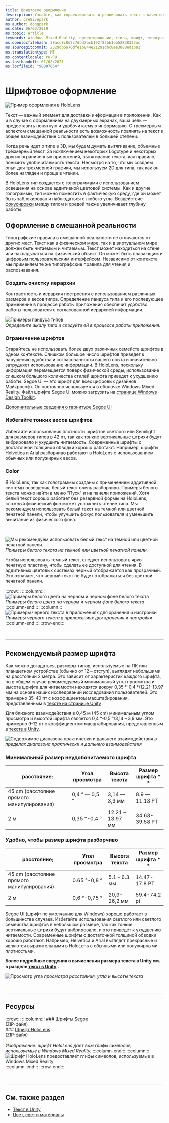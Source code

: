 ```yaml
---
title: Шрифтовое оформление
description: Узнайте, как спроектировать и реализовать текст в качестве важного элемента для доставки информации в приложении смешанной реальности.
author: cre8ivepark
ms.author: dongpark
ms.date: 06/03/2019
ms.topic: article
keywords: Windows Mixed Reality, проектирование, стиль, шрифт, типографский, Пользовательский интерфейс, UX, текст, гарнитура смешанной реальности, гарнитура Windows Mixed, гарнитура виртуальной реальности, HoloLens
ms.openlocfilehash: 38acc8c0d2c7dbd7bcb192f82bb1bb52838323ac
ms.sourcegitcommit: 2329db5a76dfe1b844e21291dbc8ee3888ed1b81
ms.translationtype: MT
ms.contentlocale: ru-RU
ms.lasthandoff: 01/08/2021
ms.locfileid: "98007654"
---
```

# <a name="typography"></a>Шрифтовое оформление

![Пример оформления в HoloLens](images/typography-cover.png)<br>


Текст — важный элемент для доставки информации в приложении. Как и в случае с оформлением на двухмерных экранах, ваша цель — предоставить понятную и удобочитаемую информацию. С трехмерным аспектом смешанной реальности есть возможность повлиять на текст и общее взаимодействие с пользователем в большей степени.

Когда речь идет о типе в 3D, мы будем думать вытягивание, объемные трехмерный текст. За исключением некоторых Logotype и некоторых других ограниченных приложений, вытягивание текста, как правило, понизить удобочитаемость текста. Несмотря на то, что мы создаем опыт для трехмерной графики, мы используем 2D для типа, так как он более нагляден и проще в чтении.

В HoloLens тип создается с голограммами с использованием освещения на основе аддитивной цветовой системы. Как и другие голограммы, тип можно поместить в фактическую среду, где он может быть заблокирован и наблюдаться с любого угла. Воздействие [фокусировки](https://en.wikipedia.org/wiki/Parallax) между типом и средой также увеличивает глубину работы.

## <a name="typography-in-mixed-reality"></a>Оформление в смешанной реальности

Типографские правила в смешанной реальности не отличаются от других мест. Текст как в физическом мире, так и в виртуальном мире должен быть читаемым и читаемым. Текст может находиться на стене или накладываться на физический объект. Он может быть плавающим и цифровым пользовательским интерфейсом. Независимо от контекста мы применяем те же типографские правила для чтения и распознавания.

### <a name="create-clear-hierarchy"></a>Создать очистку иерархии

Контрастность и иерархия построения с использованием различных размеров и весов типов. Определение пандуса типа и его последующее применение в процессе работы приложения обеспечит удобство работы пользователя с согласованной иерархией информации.

![Примеры пандуса типов](images/typography-ramp-1000px.jpg)<br>
*Определите шкалу типа и следуйте ей в процессе работы приложения.*

### <a name="limit-your-fonts"></a>Ограничение шрифтов

Старайтесь не использовать более двух различных семейств шрифтов в одном контексте. Слишком большое число шрифтов приведет к нарушению удобства и согласованности вашего опыта и значительно затрудняет использование информации. В HoloLens, поскольку информация перемещается поверх физической среды, использование слишком большого количества стилей шрифта приведет к ухудшению работы. Segoe UI — это шрифт для всех цифровых дизайнов Майкрософт. Он постоянно используется в оболочке Windows Mixed Reality. Файл шрифта Segoe UI можно загрузить на [странице Windows Design Toolkit](https://docs.microsoft.com/windows/uwp/design-downloads/).

[Дополнительные сведения о гарнитуре Segoe UI](https://docs.microsoft.com/windows/uwp/design/style/typography)

### <a name="avoid-thin-font-weights"></a>Избегайте тонких весов шрифтов

Избегайте использования плотности шрифтов светлого или Semilight для размеров типов в 42 пт, так как тонкие вертикальные штрихи будут вибрировало и ухудшить читаемость. Современные шрифты с достаточной толщиной обводки хорошо работают. Например, шрифты Helvetica и Arial разборчиво работают в HoloLens с использованием обычных или полужирных весов.

### <a name="color"></a>Color

В HoloLens, так как голограммы созданы с применением аддитивной системы освещения, белый текст очень разборчиво. Примеры белого текста можно найти в меню "Пуск" и на панели приложений. Хотя белый текст хорошо работает без резервной формы на HoloLens, сложный физический фон может усложнить чтение типа. Мы рекомендуем использовать белый текст на темной или цветной печатной панели, чтобы улучшить фокус пользователя и уменьшить вычитание из физического фона.

<br>


![Мы рекомендуем использовать белый текст на темной или цветной печатной панели. ](images/typography-whiteonblack2-1000px.jpg)
 *Примеры белого текста на темной или цветной печатной панели.*
<br>

Чтобы использовать темный текст, следует использовать ярко-печатную пластину, чтобы сделать ее доступной для чтения. В аддитивных цветовых системах черный отображается как прозрачный. Это означает, что черный текст не будет отображаться без цветной печатной панели.

:::row:::
    :::column:::
        ![Примеры белого цвета на черном и черном фоне белого текста](images/typography-whiteonblack.png)<br>
        *Примеры белого цвета на черном и черном фоне белого текста*<br>
    :::column-end:::
    :::column:::
        ![Примеры черного текста в приложениях для хранения и настройки](images/640px-typography-blackonwhite.jpg)<br>
        *Примеры черного текста в приложениях для хранения и настройки*<br>
    :::column-end:::
:::row-end:::

<br>

---

## <a name="recommended-font-size"></a>Рекомендуемый размер шрифта

Как можно догадаться, размеры типов, используемые на ПК или планшетном устройстве (обычно от 12 – отступ), выглядят небольшими на расстоянии 2 метра. Это зависит от характеристик каждого шрифта, но в общем случае рекомендуемый минимальный угол просмотра и высота шрифта для читаемости находятся вокруг 0,35 °-0,4 °/12.21-13.97 мм на основе наших исследований исследования пользователей. Это примерно 35-40 пт с коэффициентом масштабирования, представленным в [тексте на странице Unity](../develop/unity/text-in-unity.md) . 

Для близкого взаимодействия в 0,45 м (45 cm) минимальным углом просмотра и высотой шрифта является 0,4 °-0,5 °/3,14 – 3,9 мм. Это примерно 9-12 пт с коэффициентом масштабирования, представленным в [тексте в Unity](../develop/unity/text-in-unity.md).

![Содержимое диапазона практически и дальнего взаимодействия ](images/typography-distance-1000px.jpg)
 *в пределах диапазона практически и дальнего взаимодействия*

### <a name="the-minimum-legible-font-size"></a>Минимальный размер неудобочитаемого шрифта

| расстояние; | Угол просмотра | Высота текста | Размер шрифта * * |
|---------|---------|---------|---------|
| 45 cm (расстояние прямого манипулирования) | 0,4 ° — 0,5 ° | 3,14 — 3,9 мм | 8.9 — 11.13 PT |
| 2 м | 0,35 °-0,4 ° | 12.21 – 13.97 мм | 34.63-39.58 PT |

### <a name="the-comfortably-legible-font-size"></a>Удобно, чтобы размер шрифта разборчиво

| расстояние; | Угол просмотра | Высота текста | Размер шрифта * * |
|---------|---------|---------|---------|
| 45 cm (расстояние прямого манипулирования) | 0.65 °-0,8 ° | 5.1 – 6.3 мм | 14.47-17.8 PT |
| 2 м | 0,6 °-0,75 ° | 20,9-26,2 мм | 59.4-74.2 pt |


Segoe UI (шрифт по умолчанию для Windows) хорошо работает в большинстве случаев. Избегайте использования светлого или светлого семейства шрифтов в небольшом размере, так как тонкие вертикальные штрихи будут вибрировало, и это приведет к ухудшению читаемости. Современные шрифты с достаточной толщиной обводки хорошо работают. Например, Helvetica и Arial выглядят прекрасные и являются выразительными в HoloLens с обычными или полужирными плотностьми.

**Более подробные сведения о вычислении размера текста в Unity см. в разделе [текст в Unity](../develop/unity/text-in-unity.md) .**

![Просмотр угла ](images/Text_In_Unity_ViewingAngle.jpg)
 *просмотра расстояния, угла и высоты текста*

<br>

---

## <a name="resources"></a>Ресурсы

:::row:::
    :::column:::
    ### <a name="segoe-fontsbr"></a>[Шрифты Segoe](https://download.microsoft.com/download/1/B/C/1BCF071A-78EE-4968-ACBE-15461C274B61/Segoe%20fonts%20v1705.zip)<br>
    (ZIP-файл)<br>
    ### <a name="hololens-fontbr"></a>[Шрифт HoloLens](https://download.microsoft.com/download/3/8/D/38D659E2-4B9C-413A-B2E7-1956181DC427/Hololens%20font.zip)<br>
    (ZIP-файл)<br>
    <br>
    *Изображение. шрифт HoloLens дает вам глифы символов, используемые в Windows Mixed Reality.*
    :::column-end:::
        :::column:::
        ![Шрифт HoloLens предоставляет глифы символов, используемые в Windows Mixed Reality](images/hololensmdl2symbols.jpg)<br>
    :::column-end:::
:::row-end:::


<br>

---

## <a name="see-also"></a>См. также раздел

* [Текст в Unity](../develop/unity/text-in-unity.md)
* [Цвет, свет и материалы](../color,-light-and-materials.md)
